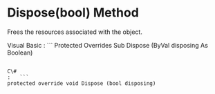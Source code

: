 <!-- loio3c11b0ef6c5f1014874aefaba0188d6b -->

# Dispose\(bool\) Method

Frees the resources associated with the object.



Visual Basic
:   ```
Protected Overrides Sub Dispose (ByVal disposing As Boolean)
```

C\#
:   ```
protected override void Dispose (bool disposing)
```

